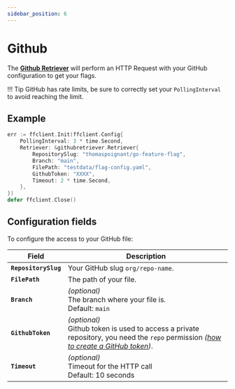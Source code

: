 ```yaml
---
sidebar_position: 6
---
```


# Github

The [**Github Retriever**](https://pkg.go.dev/github.com/thomaspoignant/go-feature-flag/retriever/githubretriever/#Retriever)
will perform an HTTP Request with your GitHub configuration to get your flags.

!!! Tip
    GitHub has rate limits, be sure to correctly set your `PollingInterval` to avoid reaching the limit.

## Example

```go linenums="1"
err := ffclient.Init(ffclient.Config{
    PollingInterval: 3 * time.Second,
    Retriever: &githubretriever.Retriever{
        RepositorySlug: "thomaspoignant/go-feature-flag",
        Branch: "main",
        FilePath: "testdata/flag-config.yaml",
        GithubToken: "XXXX",
        Timeout: 2 * time.Second,
    },
})
defer ffclient.Close()
```

## Configuration fields

To configure the access to your GitHub file:

| Field                | Description                                                                                                                                                                                                                                               |
|----------------------|-----------------------------------------------------------------------------------------------------------------------------------------------------------------------------------------------------------------------------------------------------------|
| **`RepositorySlug`** | Your GitHub slug `org/repo-name`.                                                                                                                                                                                                                         |
| **`FilePath`**       | The path of your file.                                                                                                                                                                                                                                    |
| **`Branch`**         | *(optional)*<br/>The branch where your file is.<br/>Default: `main`                                                                                                                                                                                         |
| **`GithubToken`**    | *(optional)*<br/>Github token is used to access a private repository, you need the `repo` permission *([how to create a GitHub token](https://docs.github.com/en/free-pro-team@latest/github/authenticating-to-github/creating-a-personal-access-token))*. |
| **`Timeout`**        | *(optional)*<br/>Timeout for the HTTP call <br/>Default: 10 seconds                                                                                                                                                                                         |
